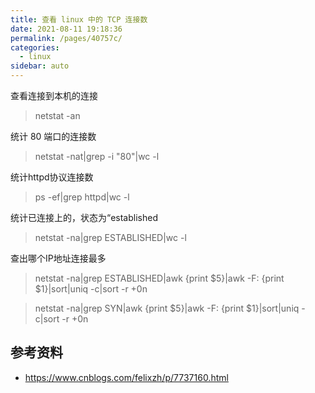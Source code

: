 ```yaml
---
title: 查看 linux 中的 TCP 连接数
date: 2021-08-11 19:18:36
permalink: /pages/40757c/
categories:
  - linux
sidebar: auto
---
```


查看连接到本机的连接

> netstat -an

统计 80 端口的连接数

> netstat -nat|grep -i "80"|wc -l

统计httpd协议连接数

> ps -ef|grep httpd|wc -l

统计已连接上的，状态为“established

> netstat -na|grep ESTABLISHED|wc -l

查出哪个IP地址连接最多

> netstat -na|grep ESTABLISHED|awk {print $5}|awk -F: {print $1}|sort|uniq -c|sort -r +0n

> netstat -na|grep SYN|awk {print $5}|awk -F: {print $1}|sort|uniq -c|sort -r +0n


## 参考资料

- https://www.cnblogs.com/felixzh/p/7737160.html
